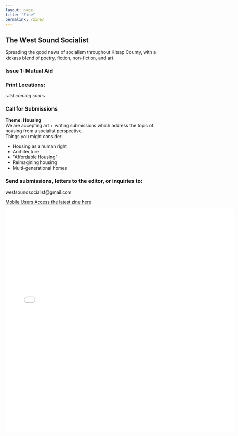 ```yaml
---
layout: page
title: "Zine"
permalink: /zine/
---
```

<h2>The West Sound Socialist</h2>
Spreading the good news of socialism throughout Kitsap County, with a kickass blend of poetry, fiction, non-fiction, and art.

<h3>Issue 1: Mutual Aid</h3>

<h3>Print Locations:</h3>
<i>~list coming soon~</i>

<h3>Call for Submissions</h3>
<B>Theme: Housing</B>
<br>We are accepting art + writing submissions which address the topic of housing from a socialist perspective.
<br>Things you might consider:
<ul>
  <li>Housing as a human right</li>
  <li>Architecture</li> 
  <li>"Affordable Housing"</li>
  <li>Reimagining housing</li>
  <li>Multi-generational homes</li>
</ul>

<h3>Send submissions, letters to the editor, or inquiries to:</h3>
westsoundsocialist@gmail.com


 [Mobile Users Access the latest zine here](https://drive.google.com/file/d/19RSzRedicCLJN4r5hftDYNyNPymu6qqT/view?usp=sharing)


<iframe src="/assets/documents/West Sound Socialist no. 1 standard.pdf" style="width:718px; height:700px;" frameborder="0"></iframe>
